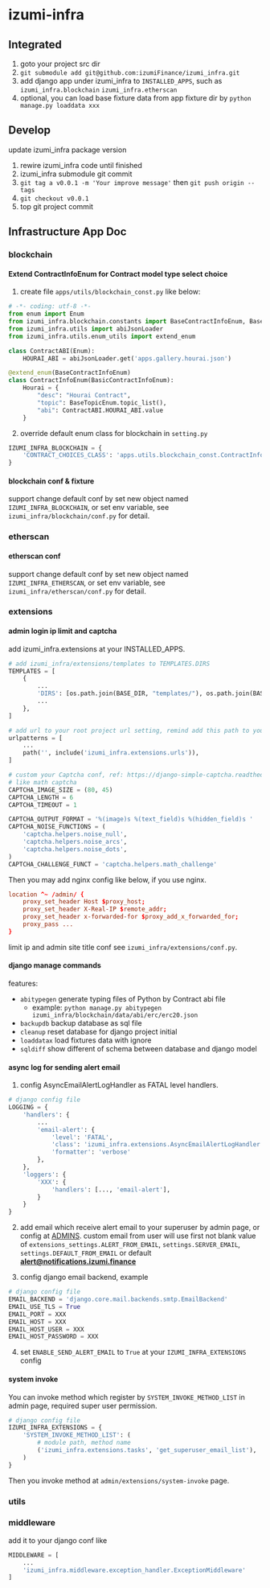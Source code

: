 # izumi-infra

## Integrated

1. goto your project src dir
2. `git submodule add git@github.com:izumiFinance/izumi_infra.git`
3. add django app under izumi_infra to `INSTALLED_APPS`, such as `izumi_infra.blockchain` `izumi_infra.etherscan`
4. optional, you can load base fixture data from app fixture dir by `python manage.py loaddata xxx`

## Develop

update izumi_infra package version

1. rewire izumi_infra code until finished
2. izumi_infra submodule git commit
3. `git tag a v0.0.1 -m 'Your improve message'` then `git push origin --tags`
4. `git checkout v0.0.1`
5. top git project commit

## Infrastructure App Doc

### blockchain

#### Extend ContractInfoEnum for Contract model type select choice

1. create file `apps/utils/blockchain_const.py` like below:

```py
# -*- coding: utf-8 -*-
from enum import Enum
from izumi_infra.blockchain.constants import BaseContractInfoEnum, BaseTopicEnum, BasicContractInfoEnum
from izumi_infra.utils import abiJsonLoader
from izumi_infra.utils.enum_utils import extend_enum

class ContractABI(Enum):
    HOURAI_ABI = abiJsonLoader.get('apps.gallery.hourai.json')

@extend_enum(BaseContractInfoEnum)
class ContractInfoEnum(BasicContractInfoEnum):
    Hourai = {
        "desc": "Hourai Contract",
        "topic": BaseTopicEnum.topic_list(),
        "abi": ContractABI.HOURAI_ABI.value
    }
```

2. override default enum class for blockchain in `setting.py`

```py
IZUMI_INFRA_BLOCKCHAIN = {
    'CONTRACT_CHOICES_CLASS': 'apps.utils.blockchain_const.ContractInfoEnum'
}
```

#### blockchain conf & fixture

support change default conf by set new object named `IZUMI_INFRA_BLOCKCHAIN`, or set env variable, see
`izumi_infra/blockchain/conf.py` for detail.

### etherscan

#### etherscan conf

support change default conf by set new object named `IZUMI_INFRA_ETHERSCAN`, or set env variable, see
`izumi_infra/etherscan/conf.py` for detail.

### extensions

#### admin login ip limit and captcha

add izumi_infra.extensions at your INSTALLED_APPS.

```py
# add izumi_infra/extensions/templates to TEMPLATES.DIRS
TEMPLATES = [
    {
        ...
        'DIRS': [os.path.join(BASE_DIR, "templates/"), os.path.join(BASE_DIR, "../izumi_infra/extensions/templates/")],
        ...
    },
]

# add url to your root project url setting, remind add this path to your admin nginx proxy
urlpatterns = [
    ...
    path('', include('izumi_infra.extensions.urls')),
]

# custom your Captcha conf, ref: https://django-simple-captcha.readthedocs.io/en/latest/
# like math captcha
CAPTCHA_IMAGE_SIZE = (80, 45)
CAPTCHA_LENGTH = 6
CAPTCHA_TIMEOUT = 1

CAPTCHA_OUTPUT_FORMAT = '%(image)s %(text_field)s %(hidden_field)s '
CAPTCHA_NOISE_FUNCTIONS = (
    'captcha.helpers.noise_null',
    'captcha.helpers.noise_arcs',
    'captcha.helpers.noise_dots',
)
CAPTCHA_CHALLENGE_FUNCT = 'captcha.helpers.math_challenge'

```

Then you may add nginx config like below, if you use nginx.

```conf
location ^~ /admin/ {
    proxy_set_header Host $proxy_host;
    proxy_set_header X-Real-IP $remote_addr;
    proxy_set_header x-forwarded-for $proxy_add_x_forwarded_for;
    proxy_pass ...
}
```

limit ip and admin site title conf see `izumi_infra/extensions/conf.py`.

#### django manage commands

features:

- `abitypegen` generate typing files of Python by Contract abi file
  - example: `python manage.py abitypegen izumi_infra/blockchain/data/abi/erc/erc20.json`
- `backupdb` backup database as sql file
- `cleanup` reset database for django project initial
- `loaddatax` load fixtures data with ignore
- `sqldiff` show different of schema between database and django model

#### async log for sending alert email

1. config AsyncEmailAlertLogHandler as FATAL level handlers.

```py
# django config file
LOGGING = {
    'handlers': {
        ...
        'email-alert': {
            'level': 'FATAL',
            'class': 'izumi_infra.extensions.AsyncEmailAlertLogHandler',
            'formatter': 'verbose'
        },
    },
    'loggers': {
        'XXX': {
            'handlers': [..., 'email-alert'],
        }
    }
}
```

2. add email which receive alert email to your superuser by admin page, or config at [ADMINS](https://docs.djangoproject.com/en/4.1/ref/settings/#admins). custom email from user will use first not blank value of `extensions_settings.ALERT_FROM_EMAIL`, `settings.SERVER_EMAIL`, `settings.DEFAULT_FROM_EMAIL` or default **alert@notifications.izumi.finance**

3. config django email backend, example

```py
# django config file
EMAIL_BACKEND = 'django.core.mail.backends.smtp.EmailBackend'
EMAIL_USE_TLS = True
EMAIL_PORT = XXX
EMAIL_HOST = XXX
EMAIL_HOST_USER = XXX
EMAIL_HOST_PASSWORD = XXX
```

4. set `ENABLE_SEND_ALERT_EMAIL` to `True` at your `IZUMI_INFRA_EXTENSIONS` config

#### system invoke

You can invoke method which register by `SYSTEM_INVOKE_METHOD_LIST` in admin page, required super user permission.

```py
# django config file
IZUMI_INFRA_EXTENSIONS = {
    'SYSTEM_INVOKE_METHOD_LIST': (
        # module path, method name
        ('izumi_infra.extensions.tasks', 'get_superuser_email_list'),
    )
}
```

Then you invoke method at `admin/extensions/system-invoke` page.

### utils

### middleware

add it to your django conf like

```py
MIDDLEWARE = [
    ...
    'izumi_infra.middleware.exception_handler.ExceptionMiddleware'
]
```
